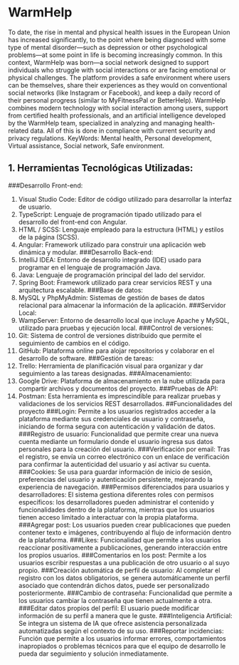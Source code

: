 # WarmHelp
To date, the rise in mental and physical health issues in the European Union has increased significantly, to the point where being diagnosed with some type of mental disorder—such as depression or other psychological problems—at some point in life is becoming increasingly common.
In this context, WarmHelp was born—a social network designed to support individuals who struggle with social interactions or are facing emotional or physical challenges. The platform provides a safe environment where users can be themselves, share their experiences as they would on conventional social networks (like Instagram or Facebook), and keep a daily record of their personal progress (similar to MyFitnessPal or BetterHelp).
WarmHelp combines modern technology with social interaction among users, support from certified health professionals, and an artificial intelligence developed by the WarmHelp team, specialized in analyzing and managing health-related data. All of this is done in compliance with current security and privacy regulations.
KeyWords: Mental health, Personal development, Virtual assistance, Social network, Safe environment.
## 1. Herramientas Tecnológicas Utilizadas:
###Desarrollo Front-end:
1. Visual Studio Code: Editor de código utilizado para desarrollar la interfaz de usuario.
2. TypeScript: Lenguaje de programación tipado utilizado para el desarrollo del front-end con Angular.
3. HTML / SCSS: Lenguaje empleado para la estructura (HTML) y estilos de la página (SCSS).
4. Angular: Framework utilizado para construir una aplicación web dinámica y modular.
###Desarrollo Back-end:
1. IntelliJ IDEA: Entorno de desarrollo integrado (IDE) usado para programar en el lenguaje de programación Java.
2. Java: Lenguaje de programación principal del lado del servidor.
3. Spring Boot: Framework utilizado para crear servicios REST y una arquitectura escalable.
###Base de datos:
1. MySQL y PhpMyAdmin: Sistemas de gestión de bases de datos relacional para almacenar la información de la aplicación.
###Servidor Local:
1. WampServer: Entorno de desarrollo local que incluye Apache y MySQL, utilizado para pruebas y ejecución local.
###Control de versiones:
1. Git: Sistema de control de versiones distribuido que permite el seguimiento de cambios en el código.
2. GitHub: Plataforma online para alojar repositorios y colaborar en el desarrollo de software.
###Gestión de tareas:
1. Trello: Herramienta de planificación visual para organizar y dar seguimiento a las tareas designadas.
###Almacenamiento:
1. Google Drive: Plataforma de almacenamiento en la nube utilizada para compartir archivos y documentos del proyecto.
###Pruebas de API:
1. Postman: Esta herramienta es imprescindible para realizar pruebas y validaciones de los servicios REST desarrollados.
##Funcionalidades del proyecto
###Login: Permite a los usuarios registrados acceder a la plataforma mediante sus credenciales de usuario y contraseña, iniciando de forma segura con autenticación y validación de datos.
###Registro de usuario: Funcionalidad que permite crear una nueva cuenta mediante un formulario donde el usuario ingresa sus datos personales para la creación del usuario.
###Verificación por email: Tras el registro, se envía un correo electrónico con un enlace de verificación para confirmar la autenticidad del usuario y así activar su cuenta.
###Cookies: Se usa para guardar información de inicio de sesión, preferencias del usuario y autenticación persistente, mejorando la experiencia de navegación.
###Permisos diferenciados para usuarios y desarrolladores: El sistema gestiona diferentes roles con permisos específicos: los desarrolladores pueden administrar el contenido y funcionalidades dentro de la plataforma, mientras que los usuarios tienen acceso limitado a interactuar con la propia plataforma.
###Agregar post: Los usuarios pueden crear publicaciones que pueden contener texto e imágenes, contribuyendo al flujo de información dentro de la plataforma.
###Likes: Funcionalidad que permite a los usuarios reaccionar positivamente a publicaciones, generando interacción entre los propios usuarios.
###Comentarios en los post: Permite a los usuarios escribir respuestas a una publicación de otro usuario o al suyo propio.
###Creación automática de perfil de usuario: Al completar el registro con los datos obligatorios, se genera automáticamente un perfil asociado que contendrán dichos datos, puede ser personalizado posteriormente.
###Cambio de contraseña: Funcionalidad que permite a los usuarios cambiar la contraseña que tienen actualmente a otra.
###Editar datos propios del perfil: El usuario puede modificar información de su perfil a manera que le guste.
###Inteligencia Artificial: Se integra un sistema de IA que ofrece asistencia personalizada automatizadas según el contexto de su uso.
###Reportar incidencias: Función que permite a los usuarios informar errores, comportamientos inapropiados o problemas técnicos para que el equipo de desarrollo le pueda dar seguimiento y solución inmediatamente.

